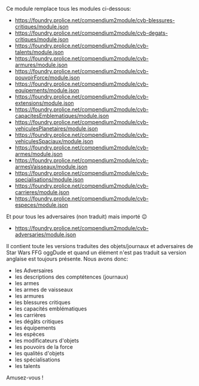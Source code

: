 Ce module remplace tous les modules ci-dessous:
* https://foundry.prolice.net/compendium2module/cvb-blessures-critiques/module.json
* https://foundry.prolice.net/compendium2module/cvb-degats-critiques/module.json
* https://foundry.prolice.net/compendium2module/cvb-talents/module.json
* https://foundry.prolice.net/compendium2module/cvb-armures/module.json
* https://foundry.prolice.net/compendium2module/cvb-pouvoirForce/module.json
* https://foundry.prolice.net/compendium2module/cvb-equipements/module.json
* https://foundry.prolice.net/compendium2module/cvb-extensions/module.json
* https://foundry.prolice.net/compendium2module/cvb-capacitesEmblematiques/module.json
* https://foundry.prolice.net/compendium2module/cvb-vehiculesPlanetaires/module.json
* https://foundry.prolice.net/compendium2module/cvb-vehiculesSpaciaux/module.json
* https://foundry.prolice.net/compendium2module/cvb-armes/module.json
* https://foundry.prolice.net/compendium2module/cvb-armesVaisseaux/module.json
* https://foundry.prolice.net/compendium2module/cvb-specialisations/module.json
* https://foundry.prolice.net/compendium2module/cvb-carrieres/module.json
* https://foundry.prolice.net/compendium2module/cvb-especes/module.json

Et pour tous les adversaires (non traduit) mais importé 😉
* https://foundry.prolice.net/compendium2module/cvb-adversaries/module.json

Il contient toute les versions traduites des objets/journaux et adversaires de Star Wars FFG oggDude et quand un élément n'est pas traduit sa version anglaise est toujours présente.
Nous avons donc:
 * les Adversaires
 * les descriptions des comptétences (journaux)
 * les armes
 * les armes de vaisseaux
 * les armures
 * les blessures critiques
 * les capacités emblématiques
 * les carrières
 * les dégâts critiques
 * les équipements
 * les espèces
 * les modificateurs d'objets
 * les pouvoirs de la force
 * les qualités d'objets
 * les spécialisations
 * les talents

Amusez-vous !
